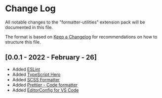 # Change Log

All notable changes to the "formatter-utilities" extension pack will be documented in this file.

The format is based on [Keep a Changelog](http://keepachangelog.com/) for recommendations on how to structure this file.

## [0.0.1 - 2022 - February - 26]

- Added [ESLint](https://marketplace.visualstudio.com/items?itemName=dbaeumer.vscode-eslint)
- Added [TypeScript Hero](https://marketplace.visualstudio.com/items?itemName=rbbit.typescript-hero)
- Added [SCSS Formatter](https://marketplace.visualstudio.com/items?itemName=sibiraj-s.vscode-scss-formatter)
- Added [Prettier - Code formatter](https://marketplace.visualstudio.com/items?itemName=esbenp.prettier-vscode)
- Added [EditorConfig for VS Code](https://marketplace.visualstudio.com/items?itemName=EditorConfig.EditorConfig)
